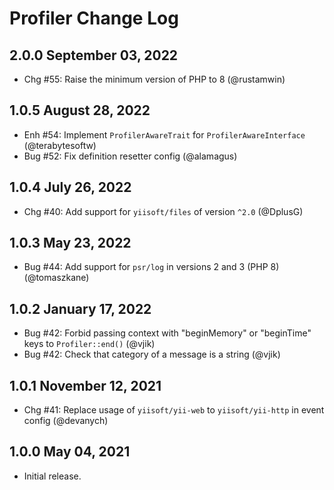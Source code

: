 # Profiler Change Log

## 2.0.0 September 03, 2022

- Chg #55: Raise the minimum version of PHP to 8 (@rustamwin)

## 1.0.5 August 28, 2022

- Enh #54: Implement `ProfilerAwareTrait` for `ProfilerAwareInterface` (@terabytesoftw)
- Bug #52: Fix definition resetter config (@alamagus)

## 1.0.4 July 26, 2022

- Chg #40: Add support for `yiisoft/files` of version `^2.0` (@DplusG)

## 1.0.3 May 23, 2022

- Bug #44: Add support for `psr/log` in versions 2 and 3 (PHP 8) (@tomaszkane)

## 1.0.2 January 17, 2022

- Bug #42: Forbid passing context with "beginMemory" or "beginTime" keys to `Profiler::end()` (@vjik)
- Bug #42: Check that category of a message is a string (@vjik)

## 1.0.1 November 12, 2021

- Chg #41: Replace usage of `yiisoft/yii-web` to `yiisoft/yii-http` in event config (@devanych)

## 1.0.0 May 04, 2021

- Initial release.
